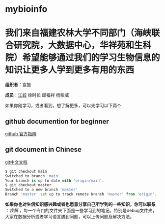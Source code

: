 # mybioinfo

# 我们来自福建农林大学不同部门（海峡联合研究院，大数据中心，华祥苑和生科院）希望能够通过我们的学习生物信息的知识让更多人学到更多有用的东西

**组织者**：袁振

**成员**：[江蛟](https://github.com/Jiangjao)  徐时长 邱福祥 杨紫威


如果你刚学习，或者看到，想了解更多，可以先学习以下两个

## github documention for beginner 

[github 官方指南](https://docs.github.com/cn/github/getting-started-with-github)

## git document in Chinese
[git中文文档](https://git-scm.com/book/zh/v2)
```python
$ git checkout main 
Switched to branch 'main'
Your branch is up to date with 'origin/main'.
$ git checkout master
Switched to a new branch 'master'
Branch 'master' set up to track remote branch 'master' from 'origin'.
```



**如果你也对生信知识感兴趣或者也愿意分享自己所学到的一些知识，你可以联系** ：*袁振* ，每一个专门的文件夹下面是一些学习到的笔记。特别是debug文件夹，大家在数据分析或者学习语言遇到问题，可以上传问题及解决方法。

